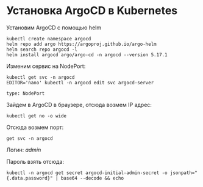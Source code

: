 # Установка ArgoCD в Kubernetes
Установим ArgoCD с помощью helm
```
kubectl create namespace argocd
helm repo add argo https://argoproj.github.io/argo-helm
helm search repo argocd -l
helm install argocd argo/argo-cd -n argocd --version 5.17.1
```
Изменим сервис на NodePort:
```
kubectl get svc -n argocd
EDITOR='nano' kubectl -n argocd edit svc argocd-server
```
```
type: NodePort
```

Зайдем в ArgoCD  в браузере, отсюда возмем IP адрес:
```
kubectl get no -o wide
```

Отсюда возмем порт:
```
get svc -n argocd
```
Логин: *admin*

Пароль взять отсюда:
```
kubectl -n argocd get secret argocd-initial-admin-secret -o jsonpath="{.data.password}" | base64 --decode && echo
```